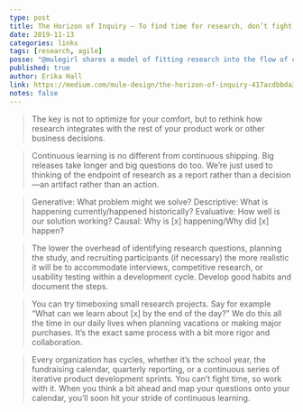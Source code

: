 ```yaml
---
type: post
title: The Horizon of Inquiry – To find time for research, don’t fight the flow—fit into it
date: 2019-11-13
categories: links
tags: [research, agile]
posse: "@mulegirl shares a model of fitting research into the flow of continuous work."
published: true
author: Erika Hall
link: https://medium.com/mule-design/the-horizon-of-inquiry-417acdbbda39
notes: false
---
```


> The key is not to optimize for your comfort, but to rethink how research integrates with the rest of your product work or other business decisions.

> Continuous learning is no different from continuous shipping. Big releases take longer and big questions do too. We’re just used to thinking of the endpoint of research as a report rather than a decision—an artifact rather than an action.

> Generative: What problem might we solve?
> Descriptive: What is happening currently/happened historically?
> Evaluative: How well is our solution working?
> Causal: Why is [x] happening/Why did [x] happen?

> The lower the overhead of identifying research questions, planning the study, and recruiting participants (if necessary) the more realistic it will be to accommodate interviews, competitive research, or usability testing within a development cycle. Develop good habits and document the steps.

> You can try timeboxing small research projects. Say for example “What can we learn about [x] by the end of the day?” We do this all the time in our daily lives when planning vacations or making major purchases. It’s the exact same process with a bit more rigor and collaboration.

> Every organization has cycles, whether it’s the school year, the fundraising calendar, quarterly reporting, or a continuous series of iterative product development sprints. You can’t fight time, so work with it. When you think a bit ahead and map your questions onto your calendar, you’ll soon hit your stride of continuous learning.
